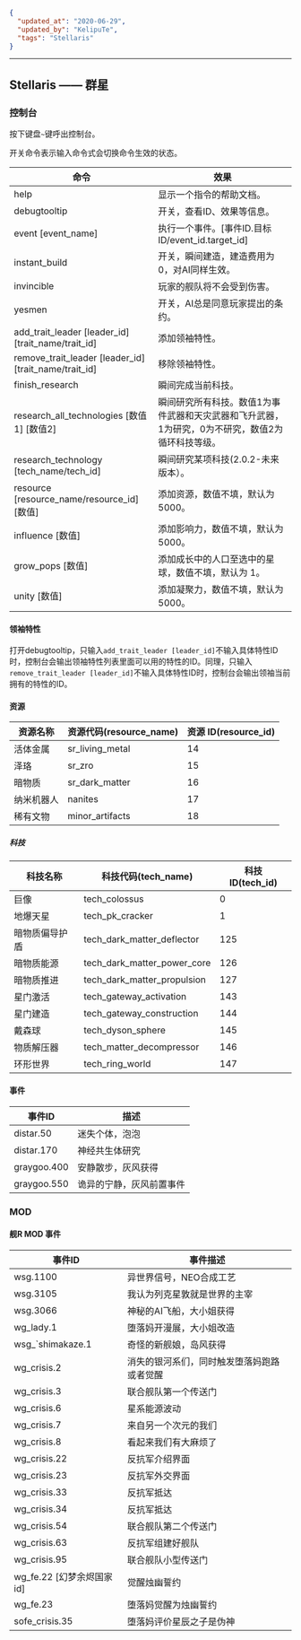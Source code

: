 ```json
{
  "updated_at": "2020-06-29",
  "updated_by": "KelipuTe",
  "tags": "Stellaris"
}
```

---

## Stellaris —— 群星

### 控制台

按下键盘`~`键呼出控制台。

开关命令表示输入命令式会切换命令生效的状态。

| 命令                                                  | 效果                                                         |
| ----------------------------------------------------- | ------------------------------------------------------------ |
| help                                                  | 显示一个指令的帮助文档。                                     |
| debugtooltip                                          | 开关，查看ID、效果等信息。                                   |
| event [event_name]                                    | 执行一个事件。[事件ID.目标ID/event_id.target_id]             |
| instant_build                                         | 开关，瞬间建造，建造费用为0，对AI同样生效。                  |
| invincible                                            | 玩家的舰队将不会受到伤害。                                   |
| yesmen                                                | 开关，AI总是同意玩家提出的条约。                             |
| add_trait_leader [leader_id] [trait_name/trait_id]    | 添加领袖特性。                                               |
| remove_trait_leader [leader_id] [trait_name/trait_id] | 移除领袖特性。                                               |
| finish_research                                       | 瞬间完成当前科技。                                           |
| research_all_technologies [数值1] [数值2]             | 瞬间研究所有科技。数值1为事件武器和天灾武器和飞升武器，1为研究，0为不研究，数值2为循环科技等级。 |
| research_technology [tech_name/tech_id]               | 瞬间研究某项科技(2.0.2-未来版本）。                          |
| resource [resource_name/resource_id] [数值]           | 添加资源，数值不填，默认为5000。                             |
| influence [数值]                                      | 添加影响力，数值不填，默认为5000。                           |
| grow_pops [数值]                                      | 添加成长中的人口至选中的星球，数值不填，默认为 1。           |
| unity [数值]                                          | 添加凝聚力，数值不填，默认为5000。                           |

#### 领袖特性

打开debugtooltip，只输入`add_trait_leader [leader_id]`不输入具体特性ID时，控制台会输出领袖特性列表里面可以用的特性的ID。同理，只输入`remove_trait_leader [leader_id]`不输入具体特性ID时，控制台会输出领袖当前拥有的特性的ID。

#### 资源

| 资源名称   | 资源代码(resource_name) | 资源 ID(resource_id) |
| ---------- | ----------------------- | -------------------- |
| 活体金属   | sr_living_metal         | 14                   |
| 泽珞       | sr_zro                  | 15                   |
| 暗物质     | sr_dark_matter          | 16                   |
| 纳米机器人 | nanites                 | 17                   |
| 稀有文物   | minor_artifacts         | 18                   |

##### 科技

| 科技名称       | 科技代码(tech_name)         | 科技 ID(tech_id) |
| -------------- | --------------------------- | ---------------- |
| 巨像           | tech_colossus               | 0                |
| 地爆天星       | tech_pk_cracker             | 1                |
| 暗物质偏导护盾 | tech_dark_matter_deflector  | 125              |
| 暗物质能源     | tech_dark_matter_power_core | 126              |
| 暗物质推进     | tech_dark_matter_propulsion | 127              |
| 星门激活       | tech_gateway_activation     | 143              |
| 星门建造       | tech_gateway_construction   | 144              |
| 戴森球         | tech_dyson_sphere           | 145              |
| 物质解压器     | tech_matter_decompressor    | 146              |
| 环形世界       | tech_ring_world             | 147              |

#### 事件

| 事件ID      | 描述                     |
| ----------- | ------------------------ |
| distar.50   | 迷失个体，泡泡           |
| distar.170  | 神经共生体研究           |
| graygoo.400 | 安静散步，灰风获得       |
| graygoo.550 | 诡异的宁静，灰风前置事件 |

### MOD

#### 舰R MOD 事件

| 事件ID          | 事件描述                     |
| --------------- | ---------------------------- |
| wsg.1100        | 异世界信号，NEO合成工艺          |
| wsg.3105        | 我认为列克星敦就是世界的主宰 |
| wsg.3066 | 神秘的AI飞船，大小姐获得 |
| wg_lady.1 | 堕落妈开漫展，大小姐改造 |
| wsg_`shimakaze.1 | 奇怪的新舰娘，岛风获得            |
| wg_crisis.2  | 消失的银河系们，同时触发堕落妈跑路或者觉醒 |
| wg_crisis.3  | 联合舰队第一个传送门                       |
| wg_crisis.6  | 星系能源波动                               |
| wg_crisis.7  | 来自另一个次元的我们                       |
| wg_crisis.8  | 看起来我们有大麻烦了                       |
| wg_crisis.22 | 反抗军介绍界面                             |
| wg_crisis.23 | 反抗军外交界面                             |
| wg_crisis.33 | 反抗军抵达                                 |
| wg_crisis.34 | 反抗军抵达                                 |
| wg_crisis.54 | 联合舰队第二个传送门                       |
| wg_crisis.63 | 反抗军组建好舰队                           |
| wg_crisis.95 | 联合舰队小型传送门                         |
| wg_fe.22 [幻梦余烬国家id] | 觉醒烛幽誓约             |
| wg_fe.23                  | 堕落妈觉醒为烛幽誓约     |
| sofe_crisis.35            | 堕落妈评价星辰之子是伪神 |

